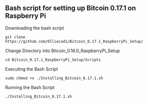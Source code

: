 ## Bash script for setting up Bitcoin 0.17.1 on Raspberry Pi

Downloading the bash script

``` 
git clone https://github.com/Olliecad1/Bitcoin_0.17.1_RaspberryPi_Setup/
```

Change Directory into Bitcoin_0.16.0_RaspberryPi_Setup

```
cd Bitcoin_0.17.1_RaspberryPi_Setup/Scripts
```

Executing the Bash Script

```
sudo chmod +x ./Installing_Bitcoin_0.17.1.sh
```

Running the Bash Script

```
./Installing_Bitcoin_0.17.1.sh
```

